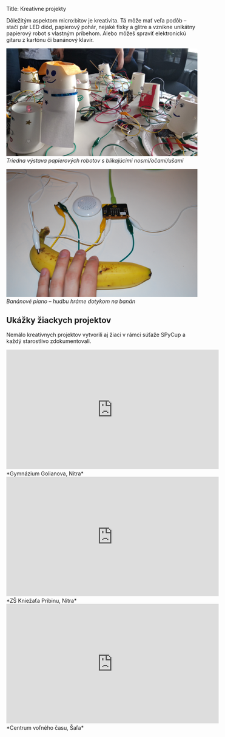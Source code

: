 Title:	Kreatívne projekty

Dôležitým aspektom micro:bitov je kreativita. Tá môže mať veľa podôb – stačí pár LED diód, papierový pohár, nejaké fixky
a glitre a vznikne unikátny papierový robot s vlastným príbehom. Alebo môžeš spraviť elektronickú gitaru
z kartónu či banánový klavír.

![Micor:bit papierové roboty](images/microbit-paper-robots.jpg)  
*Triedna výstava papierových robotov s blikajúcimi nosmi/očami/ušami*

![Micor:bit banánové piano](images/microbit-banana-piano.JPG)  
*Banánové piano – hudbu hráme dotykom na banán*

## Ukážky žiackych projektov
Nemálo kreatívnych projektov vytvorili aj žiaci v rámci súťaže SPyCup a každý starostlivo zdokumentovali.

<iframe width="560" height="315" src="https://www.youtube.com/embed/St-XO3Y_pKs" frameborder="0" allow="accelerometer; autoplay; encrypted-media; gyroscope; picture-in-picture" allowfullscreen></iframe>  
*Gymnázium Golianova, Nitra*

<iframe width="560" height="315" src="https://www.youtube.com/embed/b1hPbHcPv18" frameborder="0" allow="accelerometer; autoplay; encrypted-media; gyroscope; picture-in-picture" allowfullscreen></iframe>  
*ZŠ Kniežaťa Pribinu, Nitra*

<iframe width="560" height="315" src="https://www.youtube.com/embed/2bJDdNLC2gU" frameborder="0" allow="accelerometer; autoplay; encrypted-media; gyroscope; picture-in-picture" allowfullscreen></iframe>  
*Centrum voľného času, Šaľa*
